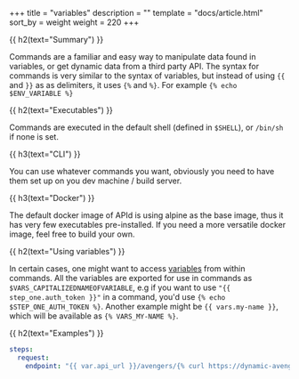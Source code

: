 +++
title = "variables"
description = ""
template = "docs/article.html"
sort_by = weight
weight = 220
+++


{{ h2(text="Summary") }}

Commands are a familiar and easy way to manipulate data found in variables, or get dynamic data from a third party API.
The syntax for commands is very similar to the syntax of variables, but instead of using `{{` and `}}` as as delimiters, 
it uses `{%` and `%}`. For example `{% echo $ENV_VARIABLE %}`

{{ h2(text="Executables") }}

Commands are executed in the default shell (defined in `$SHELL`), or `/bin/sh` if none is set.

{{ h3(text="CLI") }}

You can use whatever commands you want, obviously you need to have them set up on you dev machine / build server.

{{ h3(text="Docker") }}

The default docker image of APId is using alpine as the base image, thus it has very few executables pre-installed.
If you need a more versatile docker image, feel free to build your own.

{{ h2(text="Using variables") }}

In certain cases, one might want to access [variables](./variables) from within commands. All the variables are exported 
for use in commands as `$VARS_CAPITALIZEDNAMEOFVARIABLE`, e.g if you want to use `"{{ step_one.auth_token }}"` in a command, you'd
use `{% echo $STEP_ONE_AUTH_TOKEN %}`. Another example might be `{{ vars.my-name }}`, which will be available as 
`{% VARS_MY-NAME %}`.

{{ h2(text="Examples") }}

```yaml
steps:
  request:
    endpoint: "{{ var.api_url }}/avengers/{% curl https://dynamic-avengers-api.io/random-avenger-id %}"
```